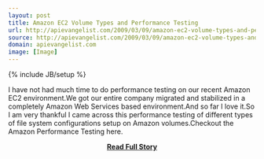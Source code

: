 ```yaml
---
layout: post
title: Amazon EC2 Volume Types and Performance Testing
url: http://apievangelist.com/2009/03/09/amazon-ec2-volume-types-and-performance-testing/
source: http://apievangelist.com/2009/03/09/amazon-ec2-volume-types-and-performance-testing/
domain: apievangelist.com
image: [Image]
---
```

{% include JB/setup %}<p>I have not had much time to do performance testing on our recent Amazon EC2 environment.We got our entire company migrated and stabilized in a completely Amazon Web Services based environment.And so far I love it.So I am very thankful I came across this performance testing of different types of file system configurations setup on Amazon volumes.Checkout the Amazon Performance Testing here.</p>
<center><p><a href="http://apievangelist.com/2009/03/09/amazon-ec2-volume-types-and-performance-testing/" style='padding:25px; font-sze:18px; font-weight: bold;'>Read Full Story</a></p></center>
